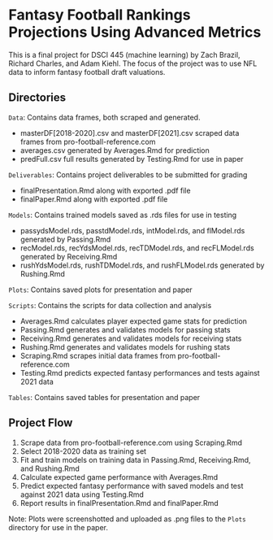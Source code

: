 # Fantasy Football Rankings Projections Using Advanced Metrics

This is a final project for DSCI 445 (machine learning) by Zach Brazil, Richard Charles, and Adam Kiehl. The focus of the project was to use NFL data to inform fantasy football draft valuations. 

## Directories

`Data`: Contains data frames, both scraped and generated.  
- masterDF[2018-2020].csv and masterDF[2021].csv scraped data frames from pro-football-reference.com  
- averages.csv generated by Averages.Rmd for prediction  
- predFull.csv full results generated by Testing.Rmd for use in paper  

`Deliverables`: Contains project deliverables to be submitted for grading  
- finalPresentation.Rmd along with exported .pdf file  
- finalPaper.Rmd along with exported .pdf file  

`Models`: Contains trained models saved as .rds files for use in testing  
- passydsModel.rds, passtdModel.rds, intModel.rds, and flModel.rds generated by Passing.Rmd  
- recModel.rds, recYdsModel.rds, recTDModel.rds, and recFLModel.rds generated by Receiving.Rmd  
- rushYdsModel.rds, rushTDModel.rds, and rushFLModel.rds generated by Rushing.Rmd  

`Plots`: Contains saved plots for presentation and paper  

`Scripts`: Contains the scripts for data collection and analysis  
- Averages.Rmd calculates player expected game stats for prediction  
- Passing.Rmd generates and validates models for passing stats  
- Receiving.Rmd generates and validates models for receiving stats  
- Rushing.Rmd generates and validates models for rushing stats  
- Scraping.Rmd scrapes initial data frames from pro-football-reference.com  
- Testing.Rmd predicts expected fantasy performances and tests against 2021 data  

`Tables`: Contains saved tables for presentation and paper  

## Project Flow

1. Scrape data from pro-football-reference.com using Scraping.Rmd  
2. Select 2018-2020 data as training set  
3. Fit and train models on training data in Passing.Rmd, Receiving.Rmd, and Rushing.Rmd  
4. Calculate expected game performance with Averages.Rmd  
5. Predict expected fantasy performance with saved models and test against 2021 data using Testing.Rmd
6. Report results in finalPresentation.Rmd and finalPaper.Rmd  

Note: Plots were screenshotted and uploaded as .png files to the `Plots` directory for use in the paper. 
